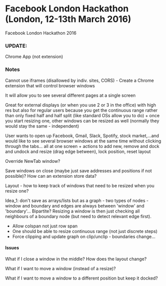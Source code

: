 # Facebook London Hackathon (London, 12-13th March 2016)
Facebook London Hackathon 2016

### UPDATE:
Chrome App (not extension)

### Notes

Cannot use iframes (disallowed by indiv. sites, CORS) - Create a Chrome extension that will control browser windows

It will allow you to see several different pages at a single screen

Great for external displays (or when you use 2 or 3 in the office) with high res but also for regular users because you get the continuous range rather than only fixed half and half split (like standard OSs allow you to do) + once you start resizing one, other windows can be resized as well (normally they would stay the same - independent)

User wants to open up Facebook, Gmail, Slack, Spotify, stock market,...and would like to see several browser windows at the same time without clicking through the tabs...  all at one screen + actions to add new, remove and dock and undock and resize (drag edge between), lock position, reset layout

Override NewTab window?

Save windows on close (maybe just save addresses and positions if not possible)? How can an extension store data?

Layout - how to keep track of windows that need to be resized when you resize one?

Idea_1: don't save as arrays/lists but as a graph - two types of nodes - window and boundary and edges are always between 'window' and 'boundary'... Bipartite? Resizing a window is then just checking all neighbours of a boundary node (but need to detect relevant edge first). 
- Allow colspan not just row span  
- One should be able to resize continuous range (not just discrete steps)  
- Force clipping and update graph on clip/unclip - boundaries change...  

#### Issues
What if I close a window in the middle? How does the layout change?

What if I want to move a window (instead of a resize)?

What if I want to move a window to a different position but keep it docked?